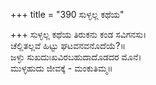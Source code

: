 +++
title = "390 ಸುಳ್ಳಲ್ಲ ಕಥೆಯ"

+++
ಸುಳ್ಳಲ್ಲ ಕಥೆಯ ತಿರುಕನು ಕಂಡ ಸವಿಗನಸು।  
ಚೆಲ್ಲಿತಲ್ಲವೆ ಹಿಟ್ಟು ಘಟವನವನೊದೆಯೆ?॥  
ಜಳ್ಳು ಸುಖದುಃಖವಿರಬಹುದಾದೊಡದರ ಮೊನೆ।  
ಮುಳ್ಳಹುದು ಜೀವಕ್ಕೆ - ಮಂಕುತಿಮ್ಮ॥  
